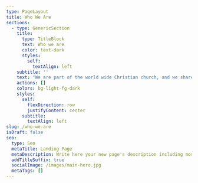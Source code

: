 ```yaml
---
type: PageLayout
title: Who We Are
sections:
  - type: GenericSection
    title:
      type: TitleBlock
      text: Who we are
      color: text-dark
      styles:
        self:
          textAlign: left
    subtitle: ''
    text: "We are part of the world wide Christian church, and we share many beliefs and practices with other Christians around the world.\n\nThe church is not so much a particular place or building, but rather a family of believers, committed to Christ, to one another and to the service of God in the world.\n\nWe put a great emphasis on family in our church.\_ We are here to support and encourage each other in many different situations. \nIn this family everybody is equal; everybody has a part to play in the service of God. There is no hierarchy; each takes their place according to their gifts and calling.\n\nThis could be in teaching or preaching, caring or serving, praying or administration. Each and every one is encouraged to find out what their role is in the church.\n\nAll decisions are made by all members of the church.\nWe don’t have any paid members; anyone can preach and teach.\_ Everyone who teaches in Sunday School is DBS checked and we have a dedicated safeguarding team.\t\n\nWe are a registered charity\n\n\n\n\nWe are part of the worldwide Christadelphian community.\n\nBeing a Christadelphian is just one of many ways of being a Christian. Jesus is clear that there is only one way for us to receive the eternal life so freely offered by God, and that is by trusting in Jesus Christ who is the Way, the Truth and the Life. (John chapter 14 verse 6)\n\nWe are encouraged to share our faith with others, but we would never be dogmatic, or insistent that visitors agree with us.\_ We will happily discuss and are interested to hear your views.\_\n\n\n\n\nOUR CORE BELIEFS\n\nWe believe that ….\n\n·\_ \tGod is the creator of all things.\_ He is ever present and all powerful\n \_ \_ \t\n\n·\_ \tJesus is the son of God.\_ Mary was chosen by God to be Jesus’s mother.\_ Jesus’s father is divine; his mother, human.\_ He therefore is Son of God and Son of Man.\n\n\n\n\n·\_ \tas Son of Man, Jesus was mortal and prone to sin as we all are.\_ Instead, he always chose God’s way and remained sinless.\n\_\_\n\n·\_ \tthe Holy Spirit is God’s power, through which he works\n\n\n\n\n·\_ \tthe Bible is the inspired word of God.\_ From its pages we learn about Jesus Christ and how he wants us to live as his disciples.\n\n\n\n\n·\_ \tbaptism (full immersion in water) symbolises an person’s desire to die to self and rise to a new life, living for Christ.\_ To be able to say “I believe Jesus is Lord” requires understanding.\_ Baptism is for those who desire to make this confession for themselves.\n\n\n\n\n·\_ \tfreedom of thought is encouraged. A free faith, is a truth faith, lived through conviction and dedication to declaring the truth of the Bible.\n\n\n\n\n·\_ \twe are mortal – when we die we will cease to exist\n\n\n\n\n·\_ \twe are sinful – we naturally do things that don’t please God, but despite our sinful nature, God has given us a way to be forgiven, to be part of His plan, and to live with Him forever\n\n\n\n\n·\_ \tJesus is the way that\_ – through his sinless life, death and resurrection - we can be saved\n\n\n\n\n·\_ \tsince Jesus’ death and resurrection, he has been living and working with God in heaven\n\n\n\n\n·\_ \tJesus will return to set up God’s Kingdom which will fill the whole earth\n\n\n\n\n·\_ \tin the Kingdom of God there will be no more death, and the world will be filled with God’s glory!\n\nWhy Be Baptised?\n\nJesus Christ commands his followers to be baptised. He instructed his disciples to, ‘go and make disciples of all nations, baptising them in the name of the Father, the Son and the Holy Spirit. (Matthew chapter 28 verse 19).\n\n Baptism is a vital step on the journey of faith because in it:\n\n· \_ \twe follow the example of Jesus, who was baptised by John the Baptist because, ‘it is right to do all that God requires’ (Matthew chapter 3 verse 15).\n\n\n\n\n· \_ \twe continue the practice of the first Christians who baptised all who responded to the preaching of the gospel (see Acts chapter 2 verses 37-41)\n\n\n\n\n· \_ \tbaptism symbolises our participation in the death and resurrection of Jesus Christ and in it we testify that our lives are now under his authority (see Romans chapter 6 verses 1-11).\n\n\n\n\nIn this act we declare our faith in Christ and our commitment to live a new life in his Holy Spirit.\n\n\n\n\nBreaking Bread together ...\n\nThe simple act of sharing bread and wine together is central to most Christian churches and is called communion.\n\nFor us this serves as the focal point of our service each Sunday. As we pray and worship together, we remember how our Lord Jesus Christ gave his life for each and every one of us.\_\_\n\nThe bread reminds us that Jesus gave his body on the cross for our sakes. We remember how Jesus said, “This is my body, which is broken for you.” when he shared the last supper with his disciples.\n\nAfter we have eaten some bread, we take a sip of wine, just as Jesus and his friends did. We remember how he said, “This cup is the New Covenant in my blood, which is poured out for you.” It reminds us that Jesus gave his life for our sake: his blood was the cost of our forgiveness.\n\n\n"
    actions: []
    colors: bg-light-fg-dark
    styles:
      self:
        flexDirection: row
        justifyContent: center
      subtitle:
        textAlign: left
slug: /who-we-are
isDraft: false
seo:
  type: Seo
  metaTitle: Landing Page
  metaDescription: Write here your new page's description including most relevant keywords.
  addTitleSuffix: true
  socialImage: /images/main-hero.jpg
  metaTags: []
---
```

